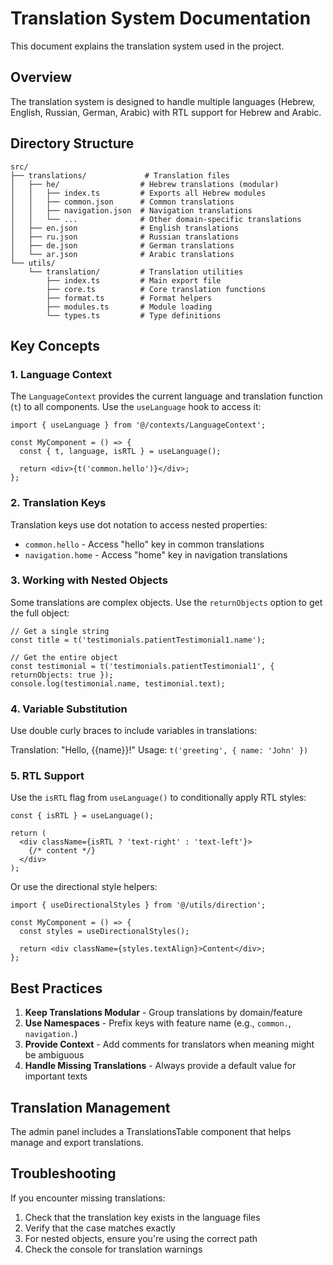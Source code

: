 
# Translation System Documentation

This document explains the translation system used in the project.

## Overview

The translation system is designed to handle multiple languages (Hebrew, English, Russian, German, Arabic) with RTL support for Hebrew and Arabic.

## Directory Structure

```
src/
├── translations/             # Translation files
│   ├── he/                  # Hebrew translations (modular)
│   │   ├── index.ts         # Exports all Hebrew modules
│   │   ├── common.json      # Common translations
│   │   ├── navigation.json  # Navigation translations
│   │   └── ...              # Other domain-specific translations
│   ├── en.json              # English translations
│   ├── ru.json              # Russian translations
│   ├── de.json              # German translations
│   └── ar.json              # Arabic translations
└── utils/
    └── translation/         # Translation utilities
        ├── index.ts         # Main export file
        ├── core.ts          # Core translation functions
        ├── format.ts        # Format helpers
        ├── modules.ts       # Module loading
        └── types.ts         # Type definitions
```

## Key Concepts

### 1. Language Context

The `LanguageContext` provides the current language and translation function (`t`) to all components. Use the `useLanguage` hook to access it:

```tsx
import { useLanguage } from '@/contexts/LanguageContext';

const MyComponent = () => {
  const { t, language, isRTL } = useLanguage();
  
  return <div>{t('common.hello')}</div>;
};
```

### 2. Translation Keys

Translation keys use dot notation to access nested properties:

- `common.hello` - Access "hello" key in common translations
- `navigation.home` - Access "home" key in navigation translations

### 3. Working with Nested Objects

Some translations are complex objects. Use the `returnObjects` option to get the full object:

```tsx
// Get a single string
const title = t('testimonials.patientTestimonial1.name');

// Get the entire object
const testimonial = t('testimonials.patientTestimonial1', { returnObjects: true });
console.log(testimonial.name, testimonial.text);
```

### 4. Variable Substitution

Use double curly braces to include variables in translations:

Translation: "Hello, {{name}}!"
Usage: `t('greeting', { name: 'John' })`

### 5. RTL Support

Use the `isRTL` flag from `useLanguage()` to conditionally apply RTL styles:

```tsx
const { isRTL } = useLanguage();

return (
  <div className={isRTL ? 'text-right' : 'text-left'}>
    {/* content */}
  </div>
);
```

Or use the directional style helpers:

```tsx
import { useDirectionalStyles } from '@/utils/direction';

const MyComponent = () => {
  const styles = useDirectionalStyles();
  
  return <div className={styles.textAlign}>Content</div>;
};
```

## Best Practices

1. **Keep Translations Modular** - Group translations by domain/feature
2. **Use Namespaces** - Prefix keys with feature name (e.g., `common.`, `navigation.`)
3. **Provide Context** - Add comments for translators when meaning might be ambiguous
4. **Handle Missing Translations** - Always provide a default value for important texts

## Translation Management

The admin panel includes a TranslationsTable component that helps manage and export translations.

## Troubleshooting

If you encounter missing translations:
1. Check that the translation key exists in the language files
2. Verify that the case matches exactly
3. For nested objects, ensure you're using the correct path
4. Check the console for translation warnings
